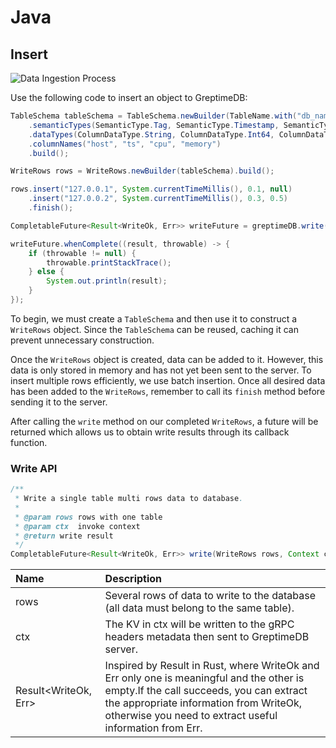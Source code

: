 # Java

## Insert

![Data Ingestion Process](/data-ingest-process.png)

Use the following code to insert an object to GreptimeDB:

``` java
TableSchema tableSchema = TableSchema.newBuilder(TableName.with("db_name", "monitor"))
    .semanticTypes(SemanticType.Tag, SemanticType.Timestamp, SemanticType.Field, SemanticType.Field)
    .dataTypes(ColumnDataType.String, ColumnDataType.Int64, ColumnDataType.Float64, ColumnDataType.Float64)
    .columnNames("host", "ts", "cpu", "memory")
    .build();

WriteRows rows = WriteRows.newBuilder(tableSchema).build();

rows.insert("127.0.0.1", System.currentTimeMillis(), 0.1, null)
    .insert("127.0.0.2", System.currentTimeMillis(), 0.3, 0.5)
    .finish();

CompletableFuture<Result<WriteOk, Err>> writeFuture = greptimeDB.write(rows);

writeFuture.whenComplete((result, throwable) -> {
    if (throwable != null) {
        throwable.printStackTrace();
    } else {
        System.out.println(result);
    }
});
```

To begin, we must create a `TableSchema` and then use it to construct a `WriteRows` object. Since the `TableSchema` can be reused, caching it can prevent unnecessary construction.

Once the `WriteRows` object is created, data can be added to it. However, this data is only stored in memory and has not yet been sent to the server. To insert multiple rows efficiently, we use batch insertion. Once all desired data has been added to the `WriteRows`, remember to call its `finish` method before sending it to the server.

After calling the `write` method on our completed `WriteRows`, a future will be returned which allows us to obtain write results through its callback function.

### Write API

``` java
/**
 * Write a single table multi rows data to database.
 *
 * @param rows rows with one table
 * @param ctx  invoke context
 * @return write result
 */
CompletableFuture<Result<WriteOk, Err>> write(WriteRows rows, Context ctx);
```

| Name                 | Description                                                                                |
|:---------------------|:-------------------------------------------------------------------------------------------|
| rows                 | Several rows of data to write to the database (all data must belong to the same table).    |
| ctx                  | The KV in ctx will be written to the gRPC headers metadata then sent to GreptimeDB server. |
| Result<WriteOk, Err> | Inspired by Result in Rust, where WriteOk and Err only one is meaningful and the other is empty.If the call succeeds, you can extract the appropriate information from WriteOk, otherwise you need to extract useful information from Err.                                                                                           |

<!-- TODO: DELETE -->

